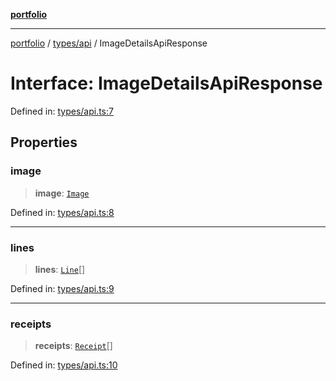 [**portfolio**](../../../README.md)

***

[portfolio](../../../modules.md) / [types/api](../README.md) / ImageDetailsApiResponse

# Interface: ImageDetailsApiResponse

Defined in: [types/api.ts:7](https://github.com/tnorlund/Portfolio/blob/fe371e8196bc1d1adbed7b6b6bbbbb9b482517e3/portfolio/types/api.ts#L7)

## Properties

### image

> **image**: [`Image`](Image.md)

Defined in: [types/api.ts:8](https://github.com/tnorlund/Portfolio/blob/fe371e8196bc1d1adbed7b6b6bbbbb9b482517e3/portfolio/types/api.ts#L8)

***

### lines

> **lines**: [`Line`](Line.md)[]

Defined in: [types/api.ts:9](https://github.com/tnorlund/Portfolio/blob/fe371e8196bc1d1adbed7b6b6bbbbb9b482517e3/portfolio/types/api.ts#L9)

***

### receipts

> **receipts**: [`Receipt`](Receipt.md)[]

Defined in: [types/api.ts:10](https://github.com/tnorlund/Portfolio/blob/fe371e8196bc1d1adbed7b6b6bbbbb9b482517e3/portfolio/types/api.ts#L10)
